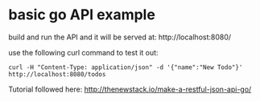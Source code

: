 # basic go API example

build and run the API and it will be served at: http://localhost:8080/

use the following curl command to test it out:
```
curl -H "Content-Type: application/json" -d '{"name":"New Todo"}' http://localhost:8080/todos
```

Tutorial followed here: http://thenewstack.io/make-a-restful-json-api-go/
